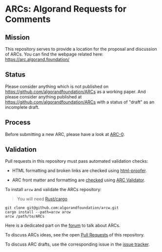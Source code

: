 # ARCs: Algorand Requests for Comments

## Mission
This repository serves to provide a location for the proposal and discussion of ARCs.
You can find the webpage related here: https://arc.algorand.foundation/

## Status
Please consider anything which is not published on https://github.com/algorandfoundation/ARCs as a working paper.
And please consider anything published at https://github.com/algorandfoundation/ARCs with a status of "draft" as an incomplete draft.

## Process
Before submitting a new ARC, please have a look at [ARC-0](ARCs/arc-0000.md).

## Validation

Pull requests in this repository must pass automated validation checks:

* HTML formatting and broken links are checked using [html-proofer](https://rubygems.org/gems/html-proofer).

* ARC front matter and formatting are [checked](https://github.com/algorandfoundation/ARCs/blob/master/.github/workflows/auto-merge-bot.yml) using [ARC Validator](https://github.com/algorandfoundation/arcw).

To install `arcw` and validate the ARCs repository:

> You will need [Rust/cargo](https://doc.rust-lang.org/cargo/getting-started/installation.html)

```console
git clone git@github.com:algorandfoundation/arcw.git
cargo install --path=arcw arcw
arcw /path/to/ARCs
```


Here is a dedicated part on the [forum](https://forum.algorand.org/c/arc/19) to talk  about ARCs.

To discuss ARCs ideas, see the open [Pull Requests](https://github.com/algorandfoundation/ARCs/pulls) of this repository. 

To discuss ARC drafts, use the corresponding issue in the [issue tracker](https://github.com/algorandfoundation/ARCs/issues).
